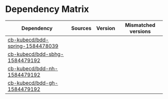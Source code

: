 # Dependency Matrix

Dependency | Sources | Version | Mismatched versions
---------- | ------- | ------- | -------------------
[cb-kubecd/bdd-spring-1584478039](https://github.com/cb-kubecd/bdd-spring-1584478039.git) |  | []() | 
[cb-kubecd/bdd-sbhg-1584479192](https://github.com/cb-kubecd/bdd-sbhg-1584479192.git) |  | []() | 
[cb-kubecd/bdd-nh-1584479192](https://github.com/cb-kubecd/bdd-nh-1584479192.git) |  | []() | 
[cb-kubecd/bdd-gh-1584479192](https://github.com/cb-kubecd/bdd-gh-1584479192.git) |  | []() | 
